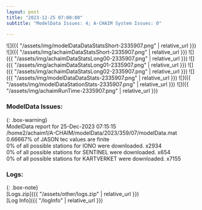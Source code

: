 ```yaml
---
layout: post
title: "2023-12-25 07:00:00"
subtitle: "ModelData Issues: 4; A-CHAIM System Issues: 0"

---
```


![]({{ "/assets/img/modelDataDataStatsShort-2335907.png" | relative_url }})
![]({{ "/assets/img/achaimDataStatsShort-2335907.png" | relative_url }})
![]({{ "/assets/img/achaimDataStatsLong00-2335907.png" | relative_url }})
![]({{ "/assets/img/achaimDataStatsLong01-2335907.png" | relative_url }})
![]({{ "/assets/img/achaimDataStatsLong02-2335907.png" | relative_url }})
![]({{ "/assets/img/modelDataDataStats-2335907.png" | relative_url }})
![]({{ "/assets/img/modelDataStationStats-2335907.png" | relative_url }})
![]({{ "/assets/img/achaimRunTime-2335907.png" | relative_url }})


### ModelData Issues:  
  
{: .box-warning}  
 ModelData report for 25-Dec-2023 07:15:15   
 /home2/achaim1/A-CHAIM/modelData/2023/359/07/modelData.mat   
 0.66667% of JASON tec values are finite   
 0% of all possible stations for IONO were downloaded. x2934   
 0% of all possible stations for SENTINEL were downloaded. x654   
 0% of all possible stations for KARTVERKET were downloaded. x7155   
  


### Logs:  
  
{: .box-note}  
[Logs.zip]({{ "/assets/other/logs.zip" | relative_url }})  
[Log Info]({{ "/logInfo" | relative_url }})  

